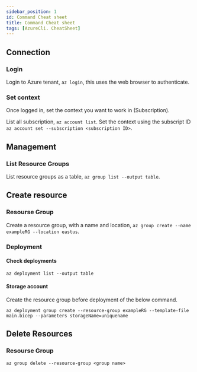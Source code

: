 ```yaml
---
sidebar_position: 1
id: Command Cheat sheet
title: Command Cheat sheet
tags: [AzureCli. CheatSheet]
---
```


## Connection

### Login

Login to Azure tenant, `az login`, this uses the web browser to authenticate.

### Set context

Once logged in, set the context you want to work in (Subscription).

List all subscription, `az account list`.
Set the context using the subscript ID `az account set --subscription <subscription ID>`.

## Management

### List Resource Groups

List resource groups as a table, `az group list --output table`.

## Create resource

### Resourse Group

Create a resource group, with a name and location, `az group create --name exampleRG --location eastus`.

### Deployment

#### Check deployments

`az deployment list --output table`

#### Storage account

Create the resource group before deployment of the below command.

`az deployment group create --resource-group exampleRG --template-file main.bicep --parameters storageName=uniquename`

## Delete Resources

### Resourse Group

`az group delete --resource-group <group name>`